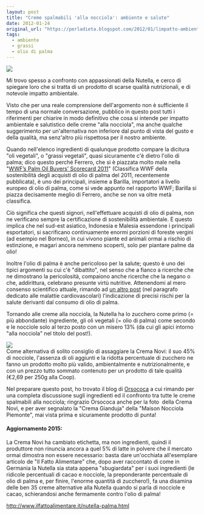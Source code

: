 ```yaml
---
layout: post
title: "Creme spalmabili 'alla nocciola': ambiente e salute"
date: 2012-01-24
original_url: "https://perladieta.blogspot.com/2012/01/limpatto-ambientale-delle-creme-alla.html"
tags:
  - ambiente
  - grassi
  - olio di palma
---
```


[![](/assets//assets/7a25bbdc6e8512cc.png)](http://perladieta.blogspot.it/2012/01/limpatto-ambientale-delle-creme-alla.html)

Mi trovo spesso a confronto con appassionati della Nutella, e cerco di spiegare loro che si tratta di un prodotto di scarse qualità nutrizionali, e di notevole impatto ambientale.  

Visto che per una reale comprensione dell'argomento non è sufficiente il tempo di una normale conversazione, pubblico in questo post tutti i riferimenti per chiarire in modo definitivo che cosa si intende per impatto ambientale e salutistico delle creme "alla nocciola", ma anche qualche suggerimento per un'alternativa non inferiore dal punto di vista del gusto e della qualità, ma senz'altro più rispettosa per il nostro ambiente.

Quando nell'elenco ingredienti di qualunque prodotto compare la dicitura "oli vegetali", o "grassi vegetali", quasi sicuramente c'è dietro l'olio di palma; dico questo perché Ferrero, che si è piazzata molto male nella "[WWF’s Palm Oil Buyers’ Scorecard 2011](http://www.wwf.org.au/news_resources/?3342/WWF-Palm-Oil-Buyers-Scorecard-2011)" (Classifica WWF della sostenibilità degli acquisti di olio di palma del 2011, recentemente pubblicata), è uno dei principali, insieme a Barilla, importatori a livello europeo di olio di palma, come si vede appunto nel rapporto WWF; Barilla si piazza decisamente meglio di Ferrero, anche se non va oltre metà classifica.

Ciò significa che questi signori, nell'effettuare acquisti di olio di palma, non ne verificano sempre la certificazione di sostenibilità ambientale. E questo implica che nel sud-est asiatico, Indonesia e Malesia essendone i principali esportatori, si sacrificano continuamente enormi porzioni di foreste vergini (ad esempio nel Borneo), in cui vivono piante ed animali ormai a rischio di estinzione, e magari ancora nemmeno scoperti, solo per piantare palme da olio!

Inoltre l'olio di palma è anche pericoloso per la salute; questo è uno dei tipici argomenti su cui c'è "dibattito", nel senso che a fianco a ricerche che ne dimostrano la pericolosità, compaiono anche ricerche che la negano o che, addirittura, celebrano presunte virtù nutritive. Attenendomi al mero consenso scientifico attuale, rimando ad [un altro post](http://perladieta.blogspot.com/2012/01/alimentazione-e-prevenzione-di-malattie.html) (nel paragrafo dedicato alle malattie cardiovascolari) l'indicazione di precisi rischi per la salute derivanti dal consumo di olio di palma.  
  
Tornando alle creme alla nocciola, la Nutella ha lo zucchero come primo (= più abbondante) ingrediente, gli oli vegetali (= olio di palma) come secondo e le nocciole solo al terzo posto con un misero 13% (da cui gli apici intorno "alla nocciola" nel titolo del post!).  
  
[![](/assets//assets/828ff09c5934aa7a.jpg)](https://blogger.googleusercontent.com/img/b/R29vZ2xl/AVvXsEhMaTLByOrtH-vGcUwsad14Ks2rLlwmqm2SLsDgpZrf9PhYWUk_RHW6HyJRuNaz8oWYNvn61I9lQ6xPLsx_8PVOkddvcqUzd0STXyneeze3NOP9HUQnOBoiDb4ae7JUCZMjn0LaY7R67hs/s1600/crema-novi.jpg)  
Come alternativa di solito consiglio di assaggiare la Crema Novi: il suo 45% di nocciole, l'assenza di oli aggiunti e la ridotta percentuale di zucchero ne fanno un prodotto molto più valido, ambientalmente e nutrizionalmente, e con un prezzo tutto sommato contenuto per un prodotto di tale qualità (€2,69 per 250g alla Coop).  
  
Nel preparare questo post, ho trovato il blog di [Orsococa](http://orsococa.blogspot.com/2011/04/confronto-creme-alla-nocciolacioccolato.html) a cui rimando per una completa discussione sugli ingredienti ed il confronto tra tutte le creme spalmabili alla nocciola; ringrazio Orsococa anche per la foto  della Crema Novi, e per aver segnalato la "Crema Gianduja" della "Maison Nocciola Piemonte", mai vista prima e sicuramente prodotto di punta!  

#### Aggiornamento 2015:

La Crema Novi ha cambiato etichetta, ma non ingredienti, quindi il produttore non rinuncia ancora a quel 5% di latte in polvere che il mercato ormai dimostra non essere necessario: basta dare un'occhiata all'esemplare articolo de "Il Fatto Alimentare" che, dopo aver raccontato di come in Germania la Nutella sia stata appena "sbugiardata" per i suoi ingredienti (le ridicole percentuali di cacao e nocciole, la preponderante percentuale di olio di palma e, per finire, l'enorme quantità di zucchero!), fa una disamina delle ben 35 creme alternative alla Nutella quando si parla di nocciole e cacao, schierandosi anche fermamente contro l'olio di palma!

<http://www.ilfattoalimentare.it/nutella-palma.html>
